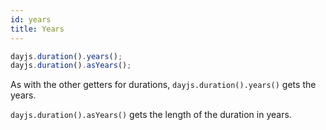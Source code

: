 ```yaml
---
id: years
title: Years
---
```

```javascript
dayjs.duration().years();
dayjs.duration().asYears();
```

As with the other getters for durations, `dayjs.duration().years()` gets the years.

`dayjs.duration().asYears()` gets the length of the duration in years.
